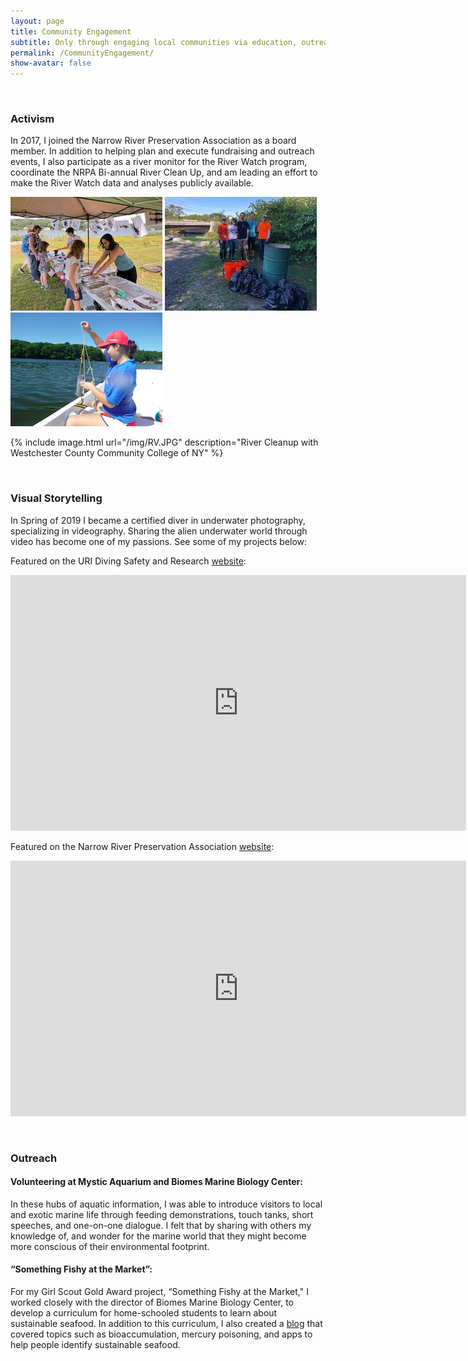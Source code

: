 ```yaml
---
layout: page  
title: Community Engagement 
subtitle: Only through engaging local communities via education, outreach, and activism will we afford any chance of preserving and restoring the natural environment and quality of life for all communities on our big blue world.
permalink: /CommunityEngagement/  
show-avatar: false 
---
```


&nbsp;

### Activism

In 2017, I joined the Narrow River Preservation Association as a board member. In addition to helping plan and execute fundraising and outreach events, I also participate as a river monitor for the River Watch program, coordinate the NRPA Bi-annual River Clean Up, and am leading an effort to make the River Watch data and analyses publicly available.

![Art-on-the-River](https://raw.githubusercontent.com/echille/echille.github.io/master/img/2018_08_25_Art-on-the-River_AK_20_a.jpg)  ![cleanup](https://raw.githubusercontent.com/echille/echille.github.io/master/img/2018_09_30_NR-Cleanup_14.jpg)  ![riverwater](https://raw.githubusercontent.com/echille/echille.github.io/master/img/riverwatch.png)

{% include image.html url="/img/RV.JPG" description="River Cleanup with Westchester County Community College of NY" %}

&nbsp;

### Visual Storytelling

In Spring of 2019 I became a certified diver in underwater photography, specializing in videography. Sharing the alien underwater world through video has become one of my passions. See some of my projects below:

Featured on the URI Diving Safety and Research [website](https://web.uri.edu/research-admin/diving-safety-research-program/):  
<iframe width="729" height="409" src="https://www.youtube.com/embed/r6-x8TiTK08" frameborder="0" allow="accelerometer; autoplay; encrypted-media; gyroscope; picture-in-picture" allowfullscreen></iframe>

Featured on the Narrow River Preservation Association [website](http://narrowriver.org/whatlivesinriver/):  
<iframe width="729" height="409" src="https://www.youtube.com/embed/aExRCdO9KAk" frameborder="0" allow="accelerometer; autoplay; encrypted-media; gyroscope; picture-in-picture" allowfullscreen></iframe>

&nbsp;

### Outreach  
#### Volunteering at Mystic Aquarium and Biomes Marine Biology Center:  
In these hubs of aquatic information, I was able to introduce visitors to local and exotic marine life through feeding demonstrations, touch tanks, short speeches, and one-on-one dialogue. I felt that by sharing with others my knowledge of, and wonder for the marine world that they might become more conscious of their environmental footprint.  
#### “Something Fishy at the Market”:  
For my Girl Scout Gold Award project, “Something Fishy at the Market," I worked closely with the director of Biomes Marine Biology Center, to develop a curriculum for home-schooled students to learn about sustainable seafood. In addition to this curriculum, I also created a [blog](https://erinburr124.wixsite.com/something-fishy) that covered topics such as bioaccumulation, mercury poisoning, and apps to help people identify sustainable seafood.
